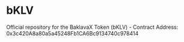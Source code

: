 # bKLV
Official repository for the BaklavaX Token (bKLV) - Contract Address: 0x3c420A8a80a5a45248Fb1CA6Bc9134740c978414
